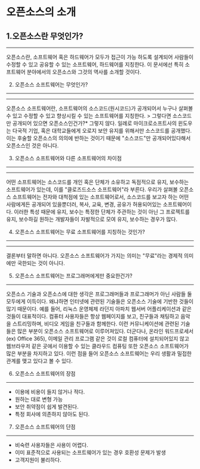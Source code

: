 오픈소스의 소개
===============

1.오픈소스란 무엇인가?
----------------------

---

오픈소스란, 소프트웨어 혹은 하드웨어가 모두가 접근이 가능 하도록 설계되어 사람들이 수정할 수 있고 공유할 수 있는 소프트웨어, 하드웨어를 지칭한다. 이 문서에선 특히 소프트웨어 분야에서의 오픈소스와 그것의 역사를 소개할 것이다.

2. 오픈소스 소프트웨어는 무엇인가?
----------------------------------

---

오픈소스 소프트웨어란, 소프트웨어의 소스코드(원시코드)가 공개되어서 누구나 살펴볼 수 있고 수정할 수 있고 향상시킬 수 있는 소프트웨어를 지칭한다. > 그렇다면 소스코드만 공개되어 있으면 오픈소스인건가?* 그렇지 않다. 일례로 마이크로소프트사의 윈도우는 다국적 기업, 혹은 대학교들에게 오로지 보안 유지를 위해서만 소스코드를 공개했다. 이는 후술할 오픈소스의 의의에 반하는 것이기 때문에 "소스코드"만 공개되어있다해서 오픈소스인 것은 아니다.

3. 오픈소스 소프트웨어와 다른 소프트웨어의 차이점
-------------------------------------------------

---

어떤 소프트웨어는 소스코드를 개인 혹은 단체가 소유하고 독점적으로 유지, 보수하는 소프트웨어가 있는데, 이를 "클로즈드소스 소프트웨어"라 부른다. 우리가 살펴볼 오픈소스 소프트웨어는 전자와 대척점에 있는 소프트웨어로서, 소스코드를 보고자 하는 어떤 사람에게든 공개되어 있을뿐더러, 복사, 교육, 변경, 공유가 허용되어있는 소프트웨어이다. 이러한 특성 때문에 유지, 보수는 특정한 단체가 주관하는 것이 아닌 그 프로젝트를 유지, 보수하길 원하는 개발자들이 자발적으로 모여 유지, 보수하는 경우가 많다.

4. 오픈소스 소프트웨어는 무료 소프트웨어를 지칭하는 것인가?
-----------------------------------------------------------

---

결론부터 말하면 아니다. 오픈소스 소프트웨어가 가지는 의미는 "무료"라는 경제적 의미에만 국한되는 것이 아니다.

5. 오픈소스 소프트웨어는 프로그래머에게만 중요한건가?
----------
오픈소스 기술과 오픈소스에 대한 생각은 프로그래머들과 프로그래머가 아닌 사람들 둘 모두에게 이득이다. 왜냐하면 인터넷에 관련된 기술들은 오픈소스 기술에 기반한 것들이 많기 때문이다. 예를 들어, 리눅스 운영체제 라던지 아파치 웹서버 어플리케이션과 같은 것들이 대표적이다. 컴퓨터 사용자들은 항상 웹페이지를 보고, 친구들과 채팅하고 음악을 스트리밍하며, 비디오 게임을 친구들과 함께한다. 이런 커뮤니케이션에 관련된 기술들은 많은 부분이 오픈소스 소프트웨어로 이루어져있다. 더군다나, 온라인 워드프로세서(ex) Office 365), 이메일 관리 프로그램 같은 것이 로컬 컴퓨터에 설치되어있지 않고 웹브라우저 같은 곳에서 이용할 수 있는 클라우드 컴퓨팅 또한 오픈소스 소프트웨어가 많은 부분을 차지하고 있다. 이런 점을 들어 오픈소스 소프트웨어는 우리 생활과 밀접한 관계를 맺고 있다고 볼 수 있다.

6. 오픈소스 소프트웨어의 장점
---------------------------
* 이용에 비용이 들지 않거나 적다.
* 원하는 대로 변형 가능
* 보안 취약점이 쉽게 발견된다.
* 특정 회사에 의존하지 않아도 된다.

7. 오픈소스 소프트웨어의 단점
--------------------------
* 비숙련 사용자들은 사용이 어렵다.
* 이미 표준적으로 사용되는 소프트웨어가 있는 경우 호환성 문제가 발생
* 고객지원이 불리하다.

